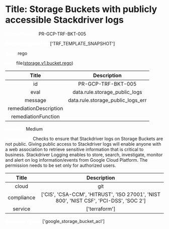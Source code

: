 



# Title: Storage Buckets with publicly accessible Stackdriver logs


***<font color="white">Master Test Id:</font>*** PR-GCP-TRF-BKT-005

***<font color="white">Master Snapshot Id:</font>*** ['TRF_TEMPLATE_SNAPSHOT']

***<font color="white">type:</font>*** rego

***<font color="white">rule:</font>*** file([storage.v1.bucket.rego])  
  
  
  
  

|Title|Description|
| :---: | :---: |
|id|PR-GCP-TRF-BKT-005|
|eval|data.rule.storage_public_logs|
|message|data.rule.storage_public_logs_err|
|remediationDescription||
|remediationFunction||


***<font color="white">Severity:</font>*** Medium

***<font color="white">Description:</font>*** Checks to ensure that Stackdriver logs on Storage Buckets are not public. Giving public access to Stackdriver logs will enable anyone with a web association to retrieve sensitive information that is critical to business. Stackdriver Logging enables to store, search, investigate, monitor and alert on log information/events from Google Cloud Platform. The permission needs to be set only for authorized users.  
  
  

|Title|Description|
| :---: | :---: |
|cloud|git|
|compliance|['CIS', 'CSA-CCM', 'HITRUST', 'ISO 27001', 'NIST 800', 'NIST CSF', 'PCI-DSS', 'SOC 2']|
|service|['terraform']|


***<font color="white">Resource Types:</font>*** ['google_storage_bucket_acl']


[storage.v1.bucket.rego]: https://github.com/prancer-io/prancer-compliance-test/tree/master/google/terraform/storage.v1.bucket.rego

